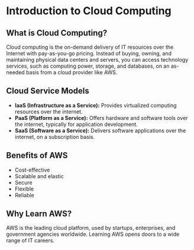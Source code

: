 # Introduction to Cloud Computing

## What is Cloud Computing?
Cloud computing is the on-demand delivery of IT resources over the Internet with pay-as-you-go pricing. Instead of buying, owning, and maintaining physical data centers and servers, you can access technology services, such as computing power, storage, and databases, on an as-needed basis from a cloud provider like AWS.

## Cloud Service Models
- **IaaS (Infrastructure as a Service):** Provides virtualized computing resources over the internet.
- **PaaS (Platform as a Service):** Offers hardware and software tools over the internet, typically for application development.
- **SaaS (Software as a Service):** Delivers software applications over the internet, on a subscription basis.

## Benefits of AWS
- Cost-effective
- Scalable and elastic
- Secure
- Flexible
- Reliable

## Why Learn AWS?
AWS is the leading cloud platform, used by startups, enterprises, and government agencies worldwide. Learning AWS opens doors to a wide range of IT careers.